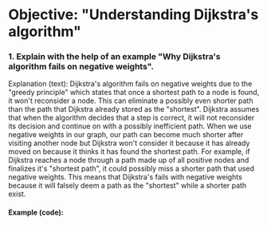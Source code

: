 # Objective: "Understanding Dijkstra's algorithm" 

### 1. Explain with the help of an example "Why Dijkstra's algorithm fails on negative weights".
Explanation (text):
Dijkstra's algorithm fails on negative weights due to the "greedy principle" which states that once a shortest path to a node is found, it won't reconsider a node. This can eliminate a possibly even shorter path than the path that Dijkstra already stored as the "shortest". Dijkstra assumes that when the algorithm decides that a step is correct, it will not reconsider its decision and continue on with a possibly inefficient path. When we use negative weights in our graph, our path can become much shorter after visiting another node but Dijkstra won't consider it because it has already moved on because it thinks it has found the shortest path.
For example, if Dijkstra reaches a node through a path made up of all positive nodes and finalizes it's "shortest path", it could possibly miss a shorter path that used negative weights. This means that Dijkstra's fails with negative weights because it will falsely deem a path as the "shortest" while a shorter path exist.

#### Example (code):

